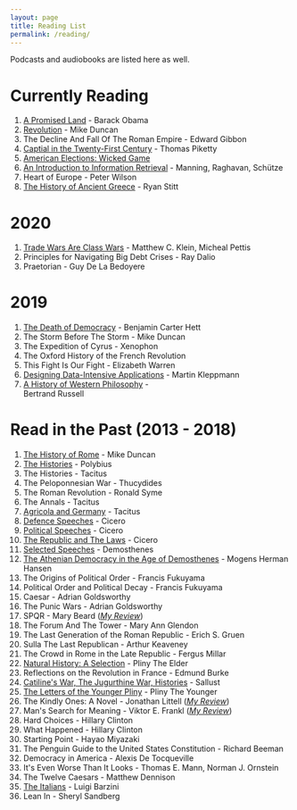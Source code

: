 ```yaml
---
layout: page
title: Reading List
permalink: /reading/
---
```


Podcasts and audiobooks are listed here as well.

# Currently Reading

1. [A Promised Land](https://www.amazon.com/Promised-Land-Barack-Obama/dp/1524763160/ref=sr_1_1?dchild=1&keywords=a+promised+land&qid=1606703596&sr=8-1) - Barack Obama
2. [Revolution](https://podcasts.apple.com/us/podcast/revolutions/id703889772) - Mike Duncan
3. The Decline And Fall Of The Roman Empire - Edward Gibbon
4. [Captial in the Twenty-First Century](https://www.amazon.com/Capital-Twenty-First-Century-Thomas-Piketty-ebook/dp/B074DVRW88/ref=sr_1_1?crid=2UZFZB1BC39K3&dchild=1&keywords=capital+in+the+21st+century&qid=1606704879&sprefix=captial+in+the+%2Caps%2C238&sr=8-1) - Thomas Piketty
5. [American Elections: Wicked Game](https://podcasts.apple.com/us/podcast/american-elections-wicked-game/id1481254566)
6. [An Introduction to Information Retrieval](https://nlp.stanford.edu/IR-book/information-retrieval-book.html) - Manning, Raghavan, Schütze
7. Heart of Europe - Peter Wilson
8. [The History of Ancient Greece](https://podcasts.apple.com/us/podcast/the-history-of-ancient-greece/id1100563458) - Ryan Stitt

# 2020
1. [Trade Wars Are Class Wars](https://www.amazon.com/Trade-Wars-Are-Class-International/dp/0300244177/ref=sr_1_1?crid=21T9A9XS6UU5W&dchild=1&keywords=trade+wars+are+class+wars&qid=1606704820&sprefix=trade+wars+are+%2Caps%2C234&sr=8-1) - Matthew C. Klein, Micheal Pettis
2. Principles for Navigating Big Debt Crises - Ray Dalio
3. Praetorian - Guy De La Bedoyere

# 2019
1. [The Death of Democracy](https://www.amazon.com/Death-Democracy-Hitlers-Downfall-Republic/dp/1250210860/ref=sr_1_1?dchild=1&keywords=the+death+of+democracy&qid=1606704780&sr=8-1) - Benjamin Carter Hett
2. The Storm Before The Storm - Mike Duncan
3. The Expedition of Cyrus - Xenophon
4. The Oxford History of the French Revolution
5. This Fight Is Our Fight - Elizabeth Warren
6. [Designing Data-Intensive Applications](https://www.amazon.com/Designing-Data-Intensive-Applications-Reliable-Maintainable/dp/1449373321/ref=sr_1_3?crid=2XXE1HL15G8P8&dchild=1&keywords=designing+data-intensive+applications&qid=1606706309&sprefix=designing+data%2Caps%2C259&sr=8-3) - Martin Kleppmann
7. [A History of Western Philosophy](https://www.amazon.com/History-Western-Philosophy-Bertrand-Russell/dp/0671201581/ref=sr_1_2?crid=18JHEOLLMKG8Y&dchild=1&keywords=a+history+of+western+philosophy&qid=1606706748&sprefix=a+history+of+wester+philo%2Caps%2C227&sr=8-2) - 	
Bertrand Russell

# Read in the Past (2013 - 2018)

1. [The History of Rome](https://podcasts.apple.com/us/podcast/the-history-of-rome/id261654474) - Mike Duncan
2. [The Histories](https://www.amazon.com/Histories-Oxford-Worlds-Classics/dp/0199534705/ref=sr_1_2?dchild=1&keywords=the+histories+polybius&qid=1606704528&sr=8-2) - Polybius
3. The Histories - Tacitus
4. The Peloponnesian War - Thucydides
5. The Roman Revolution - Ronald Syme
6. The Annals - Tacitus
7. [Agricola and Germany](https://www.amazon.com/Agricola-Germany-Oxford-Worlds-Classics/dp/019953926X/ref=sr_1_2?crid=2NAY4OWHHESYC&dchild=1&keywords=agricola+and+germany&qid=1606704373&s=books&sprefix=agricola+and+german%2Cstripbooks%2C238&sr=1-2) - Tacitus
8. [Defence Speeches](https://www.amazon.com/Defence-Speeches-Oxford-Worlds-Classics/dp/0199537909/ref=sr_1_1?dchild=1&keywords=defence+speech&qid=1606704279&sr=8-1) - Cicero
9. [Political Speeches](https://www.amazon.com/Political-Speeches-Oxford-Worlds-Classics/dp/0199540136/ref=sr_1_1?dchild=1&keywords=political+speech+cicero&qid=1606704324&s=books&sr=1-1) - Cicero
10. [The Republic and The Laws](https://www.amazon.com/Republic-Laws-Oxford-Worlds-Classics/dp/019954011X/ref=sr_1_1?dchild=1&keywords=the+republic+and+the+laws&qid=1606704453&s=books&sr=1-1) - Cicero
11. [Selected Speeches](https://www.amazon.com/Selected-Speeches-Oxford-Worlds-Classics/dp/0199593779/ref=sr_1_2?crid=LJTQ8OOWKBCR&dchild=1&keywords=demosthenes+speeches&qid=1606704496&s=books&sprefix=speeches+demosthenes%2Cstripbooks%2C229&sr=1-2) - Demosthenes
12. [The Athenian Democracy in the Age of Demosthenes](https://www.amazon.com/Athenian-Democracy-Age-Demosthenes-Principles/dp/0806131438/ref=sr_1_1?dchild=1&keywords=athenian+politics+in+the+age+of+demosthenes&qid=1606704586&sr=8-1) - Mogens Herman Hansen
13. The Origins of Political Order - Francis Fukuyama
14. Political Order and Political Decay - Francis Fukuyama
15. Caesar - Adrian Goldsworthy
16. The Punic Wars - Adrian Goldsworthy
17. SPQR - Mary Beard ([*My Review*](https://jlujlu.wordpress.com/2016/04/25/review-spqr/))
18. The Forum And The Tower - Mary Ann Glendon
19. The Last Generation of the Roman Republic - Erich S. Gruen
20. Sulla The Last Republican - Arthur Keaveney
21. The Crowd in Rome in the Late Republic - Fergus Millar
22. [Natural History: A Selection](https://www.amazon.com/Natural-History-Selection-Penguin-Classics/dp/0140444130/ref=sr_1_1?dchild=1&keywords=natural+history+pliny&qid=1606705105&sr=8-1) - Pliny The Elder
23. Reflections on the Revolution in France - Edmund Burke
24. [Catiline's War, The Jugurthine War, Histories](https://www.amazon.com/Catilines-Jurgurthine-Histories-Penguin-Classics/dp/0140449485/ref=sr_1_1?crid=7F2TQR0ITO08&dchild=1&keywords=sallust+catiline+s+war%2C+the+jugurthine+war%2C+histories&qid=1606705187&sprefix=sallust+cat%2Caps%2C214&sr=8-1) - Sallust
25. [The Letters of the Younger Pliny](https://www.amazon.com/Letters-Younger-Pliny-Penguin-Classics/dp/0140441271/ref=sr_1_1?dchild=1&keywords=the+letters+of+the+younger+pliny&qid=1606705223&sr=8-1) - Pliny The Younger
26. The Kindly Ones: A Novel - Jonathan Littell ([*My Review*](https://jlujlu.wordpress.com/2016/02/02/review-the-kindly-ones/))
27. Man's Search for Meaning - Viktor E. Frankl ([*My Review*](https://jlujlu.wordpress.com/2016/01/18/there-is-meaning-in-sadness/))
28. Hard Choices - Hillary Clinton
29. What Happened - Hillary Clinton
30. Starting Point - Hayao Miyazaki
31. The Penguin Guide to the United States Constitution - Richard Beeman
32. Democracy in America - Alexis De Tocqueville
33. It's Even Worse Than It Looks - Thomas E. Mann, Norman J. Ornstein
34. The Twelve Caesars - Matthew Dennison
35. [The Italians](https://www.amazon.com/Italians-Luigi-Barzini/dp/0684825007/ref=sr_1_1?crid=2ZSODF0V9S7LS&dchild=1&keywords=the+italians+luigi+barzini&qid=1606706376&sprefix=the+italians%2Caps%2C230&sr=8-1) - Luigi Barzini
36. Lean In - Sheryl Sandberg
